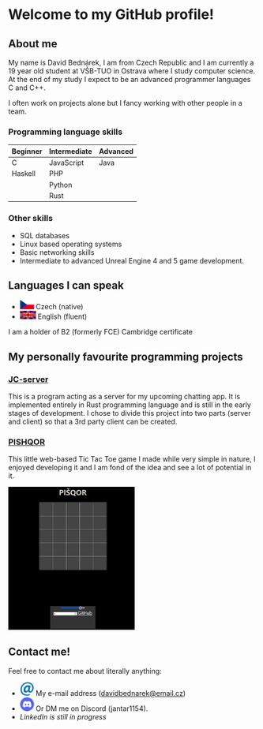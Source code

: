 # Welcome to my GitHub profile!

## About me
My name is David Bednárek, I am from Czech Republic and I am currently a 19 year old student at VŠB-TUO in Ostrava where I study computer science. At the end of my study I expect to be an advanced programmer languages C and C++.

I often work on projects alone but I fancy working with other people in a team.

### Programming language skills
| Beginner    | Intermediate   | Advanced   |
|-------------|----------------|------------|
| C           | JavaScript     | Java       |
| Haskell     | PHP            |            |
|             | Python         |            |
|             | Rust           |            |

### Other skills
- SQL databases
- Linux based operating systems
- Basic networking skills
- Intermediate to advanced Unreal Engine 4 and 5 game development.

## Languages I can speak
- <img alt="czech flag" width=28 src="czech_flag.jpg"/> Czech (native)
- <img alt="flag of great britain" width=32 src="eng_flag.jpg"/> English (fluent)

I am a holder of B2 (formerly FCE) Cambridge certificate

## My personally favourite programming projects
### [JC-server](https://github.com/jantar1154/JC-server)
This is a program acting as a server for my upcoming chatting app. It is implemented entirely in Rust programming language and is still in the early stages of development. I chose to divide this project into two parts (server and client) so that a 3rd party client can be created.

### [PISHQOR](https://github.com/jantar1154/PISHQOR)
This little web-based Tic Tac Toe game I made while very simple in nature, I enjoyed developing it and I am fond of the idea and see a lot of potential in it.

<img alt="PISHQOR screenshot" width=256 src="pishqor.png" />

## Contact me!
Feel free to contact me about literally anything:
- <img width=28 src="atlogo.png"/> My e-mail address (davidbednarek@email.cz)
- <img width=28 src="dsclogo.png"/> Or DM me on Discord (jantar1154).
- *LinkedIn is still in progress*
